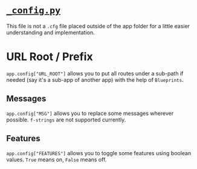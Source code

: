# [`_config.py`](https://github.com/ineshbose/boyd_bot_messenger/blob/master/boyd_bot/_config.py)

This file is not a `.cfg` file placed outside of the app folder for a little easier understanding and implementation.

# URL Root / Prefix

`app.config["URL_ROOT"]` allows you to put all routes under a sub-path if needed (say it's a sub-app of another app) with the help of `Blueprints`.


## Messages

`app.config["MSG"]` allows you to replace some messages wherever possible.
`f-strings` are not supported currently.


## Features

`app.config["FEATURES"]` allows you to toggle some features using boolean values.
`True` means on, `False` means off.